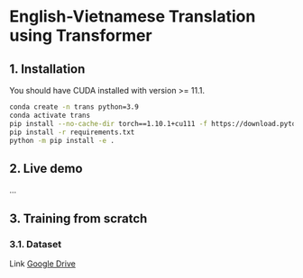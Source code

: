 # English-Vietnamese Translation using Transformer

## 1. Installation

You should have CUDA installed with version >= 11.1.

```bash
conda create -n trans python=3.9
conda activate trans
pip install --no-cache-dir torch==1.10.1+cu111 -f https://download.pytorch.org/whl/cu111/torch_stable.html
pip install -r requirements.txt
python -m pip install -e .
```

## 2. Live demo

...

## 3. Training from scratch

### 3.1. Dataset

Link [Google Drive](https://drive.google.com/uc?id=1Fuo_ALIFKlUvOPbK5rUA5OfAS2wKn_95)
